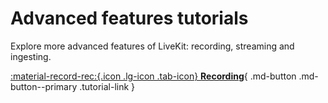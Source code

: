 # Advanced features tutorials

Explore more advanced features of LiveKit: recording, streaming and ingesting.

<div class="tutorials-container" markdown>

[:material-record-rec:{.icon .lg-icon .tab-icon} **Recording**](./recording.md){ .md-button .md-button--primary .tutorial-link }

<!-- [:material-monitor-screenshot:{.icon .lg-icon .tab-icon} **Screen share**](./tutorials/advanced-features/screenshare.md){ .md-button .md-button--primary .tutorial-link }

[:fontawesome-solid-user-shield:{.icon .lg-icon .tab-icon} **Roles**](./tutorials/advanced-features/roles.md){ .md-button .md-button--primary .tutorial-link } -->

</div>
